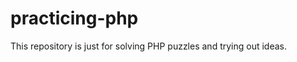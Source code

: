 practicing-php
==============

This repository is just for solving PHP puzzles and trying out ideas.
